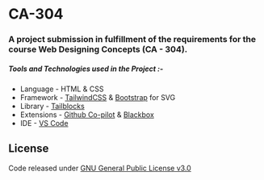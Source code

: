 # CA-304
### A project submission in fulfillment of the requirements for the course Web Designing Concepts (CA - 304).

##### Tools and Technologies used in the Project :-

* Language - HTML & CSS
* Framework - [TailwindCSS](https://tailwindcss.com/) & [Bootstrap](https://icons.getbootstrap.com/) for SVG
* Library - [Tailblocks](https://tailblocks.cc)
* Extensions - [Github Co-pilot](https://github.com/features/copilot) & [Blackbox](https://www.useblackbox.io/search)
* IDE - [VS Code](https://code.visualstudio.com/)

## License

Code released under [GNU General Public License v3.0](https://www.gnu.org/licenses/gpl-3.0.en.html)
 
